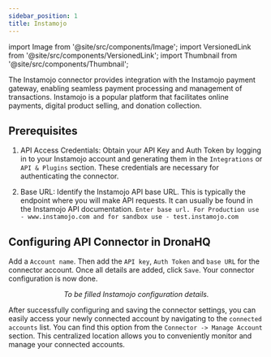 ```yaml
---
sidebar_position: 1
title: Instamojo
---
```

import Image from '@site/src/components/Image';
import VersionedLink from '@site/src/components/VersionedLink';
import Thumbnail from '@site/src/components/Thumbnail';


The Instamojo connector provides integration with the Instamojo payment gateway, enabling seamless payment processing and management of transactions. Instamojo is a popular platform that facilitates online payments, digital product selling, and donation collection. 

## Prerequisites

1. API Access Credentials: Obtain your API Key and Auth Token by logging in to your Instamojo account and generating them in the `Integrations` or `API & Plugins` section. These credentials are necessary for authenticating the connector.

4. Base URL: Identify the Instamojo API base URL. This is typically the endpoint where you will make API requests. It can usually be found in the Instamojo API documentation.
`Enter base url. For Production use - www.instamojo.com and for sandbox use - test.instamojo.com`

## Configuring API Connector in DronaHQ

Add a `Account name`. Then add the `API key`, `Auth Token` and `base URL` for the connector account. Once all details are added, click `Save`. Your connector configuration is now done.


<figure>
  <Thumbnail src="/img/reference/connectors/instamojo/details.png" alt="To be filled Instamojo configuration details." />
  <figcaption align = "center"><i>To be filled Instamojo configuration details.</i></figcaption>
</figure>


After successfully configuring and saving the connector settings, you can easily access your newly connected account by navigating to the `connected accounts` list. You can find this option from the `Connector -> Manage Account` section. This centralized location allows you to conveniently monitor and manage your connected accounts.
